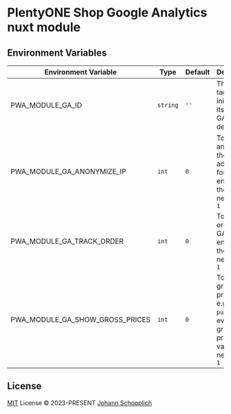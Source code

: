 # PlentyONE Shop Google Analytics nuxt module

## Environment Variables

| Environment Variable | Type      | Default | Description                                                                                        |
|-------------------|-----------|---------|----------------------------------------------------------------------------------------------------|
| PWA_MODULE_GA_ID | `string`  | `''`    | The Google tag ID to initialize. If its empty, GA is deactivated                                   |
| PWA_MODULE_GA_ANONYMIZE_IP | `int`     | `0`     | To anonymize the users IP addresses for GA, to enable it the value needs to be `1`                                                           |
| PWA_MODULE_GA_TRACK_ORDER | `int` | `0`     | To track orders in GA, to enable it the value needs to be `1`                                      |
| PWA_MODULE_GA_SHOW_GROSS_PRICES | `int` | `0`     | To use gross/net prices for e.g. the `purchase`-event. For gross prices this value needs to be `1` |

## License

[MIT](./LICENSE) License © 2023-PRESENT [Johann Schopplich](https://github.com/johannschopplich)
